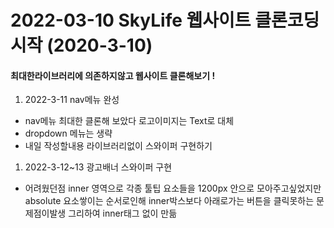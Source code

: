 # 2022-03-10 SkyLife 웹사이트 클론코딩시작 (2020-3-10)

#### 최대한라이브러리에 의존하지않고 웹사이트 클론해보기 !  

1. 2022-3-11 nav메뉴 완성
- nav메뉴 최대한 클론해 보았다 로고이미지는 Text로 대체
- dropdown 메뉴는 생략
- 내일 작성할내용 라이브러리없이 스와이퍼 구현하기
1. 2022-3-12~13 광고배너 스와이퍼 구현
- 어려웠던점 inner 영역으로 각종 툴팁 요소들을 1200px 안으로 모아주고싶었지만 absolute 요소쌓이는 순서로인해 inner박스보다 아래로가는 버튼을 클릭못하는 문제점이발생 그리하여 inner태그 없이 만듦 

